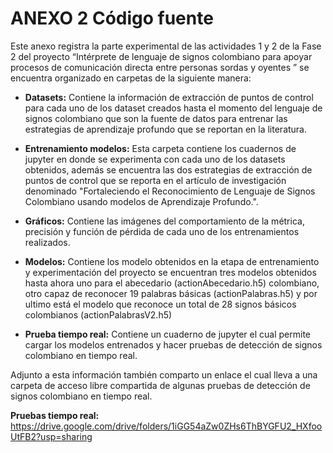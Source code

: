 # ANEXO 2 Código fuente

Este anexo registra la parte experimental de las actividades 1 y 2 de la Fase 2 del proyecto “Intérprete de lenguaje de signos colombiano para apoyar procesos de comunicación directa entre personas sordas y oyentes ”  se encuentra organizado en carpetas de la siguiente manera:

-	**Datasets:** Contiene la información de extracción de puntos de control para cada uno de los dataset creados hasta el momento del lenguaje de signos colombiano que son la fuente de datos para entrenar las estrategias de aprendizaje profundo que se reportan en la literatura.

-	**Entrenamiento modelos:** Esta carpeta contiene los cuadernos de jupyter en donde se experimenta con cada uno de los datasets obtenidos, además se encuentra las dos estrategias de extracción de puntos de control que se reporta en el artículo de investigación denominado "Fortaleciendo el Reconocimiento de Lenguaje de Signos Colombiano usando modelos de Aprendizaje Profundo.".

-	**Gráficos:** Contiene las imágenes del comportamiento de la métrica, precisión y función de pérdida de cada uno de los entrenamientos realizados. 

-	**Modelos:** Contiene los modelo obtenidos en la etapa de entrenamiento y experimentación del proyecto se encuentran tres modelos obtenidos hasta ahora uno para el abecedario (actionAbecedario.h5) colombiano, otro capaz de reconocer 19 palabras básicas (actionPalabras.h5) y por ultimo está el modelo que reconoce un total de 28 signos básicos colombianos (actionPalabrasV2.h5)

-	**Prueba tiempo real:** Contiene un cuaderno de jupyter el cual permite cargar los modelos entrenados y hacer pruebas de detección de signos colombiano en tiempo real.

Adjunto a esta información también comparto un enlace el cual lleva a una carpeta de acceso libre compartida de algunas pruebas de detección de signos colombiano en tiempo real.

**Pruebas tiempo real:** https://drive.google.com/drive/folders/1iGG54aZw0ZHs6ThBYGFU2_HXfooUtFB2?usp=sharing
